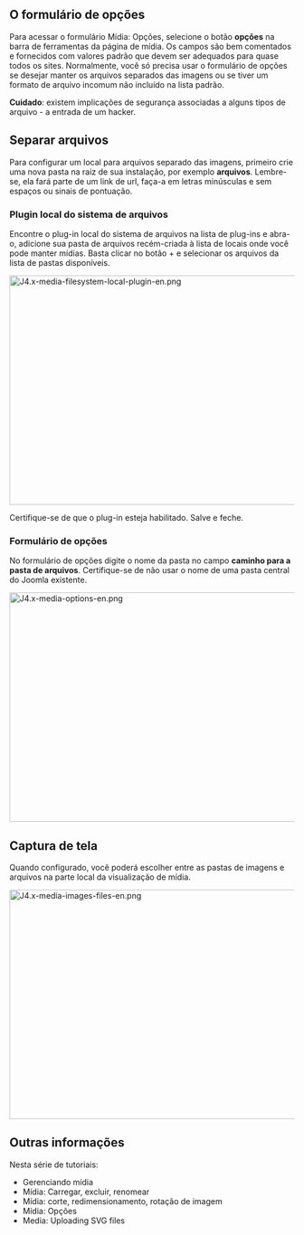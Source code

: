 <!-- Filename: J4.x:Media:_Options / Display title: Mídia: Opções -->

## O formulário de opções

Para acessar o formulário Mídia: Opções, selecione o botão **opções** na
barra de ferramentas da página de mídia. Os campos são bem comentados e
fornecidos com valores padrão que devem ser adequados para quase todos
os sites. Normalmente, você só precisa usar o formulário de opções se
desejar manter os arquivos separados das imagens ou se tiver um formato
de arquivo incomum não incluído na lista padrão.

**Cuidado**: existem implicações de segurança associadas a alguns tipos
de arquivo - a entrada de um hacker.

## Separar arquivos

Para configurar um local para arquivos separado das imagens, primeiro
crie uma nova pasta na raiz de sua instalação, por exemplo **arquivos**.
Lembre-se, ela fará parte de um link de url, faça-a em letras minúsculas
e sem espaços ou sinais de pontuação.

### Plugin local do sistema de arquivos

Encontre o plug-in local do sistema de arquivos na lista de plug-ins e
abra-o, adicione sua pasta de arquivos recém-criada à lista de locais
onde você pode manter mídias. Basta clicar no botão + e selecionar os
arquivos da lista de pastas disponíveis.

<img
src="https://docs.joomla.org/images/9/9e/J4.x-media-filesystem-local-plugin-en.png"
class="thumbborder" decoding="async" data-file-width="800"
data-file-height="406" width="800" height="406"
alt="J4.x-media-filesystem-local-plugin-en.png" />

Certifique-se de que o plug-in esteja habilitado. Salve e feche.

### Formulário de opções

No formulário de opções digite o nome da pasta no campo **caminho para a
pasta de arquivos**. Certifique-se de não usar o nome de uma pasta
central do Joomla existente.

<img src="https://docs.joomla.org/images/9/98/J4.x-media-options-en.png"
class="thumbborder" decoding="async" data-file-width="800"
data-file-height="406" width="800" height="406"
alt="J4.x-media-options-en.png" />

## Captura de tela

Quando configurado, você poderá escolher entre as pastas de imagens e
arquivos na parte local da visualização de mídia.

<img
src="https://docs.joomla.org/images/0/08/J4.x-media-images-files-en.png"
class="thumbborder" decoding="async" data-file-width="800"
data-file-height="406" width="800" height="406"
alt="J4.x-media-images-files-en.png" />

## Outras informações

Nesta série de tutoriais:

-  Gerenciando
  mídia
-  Mídia: Carregar, excluir,
  renomear
-  Mídia: corte, redimensionamento, rotação de
  imagem
-  Mídia:
  Opções
-  Media: Uploading SVG
  files
